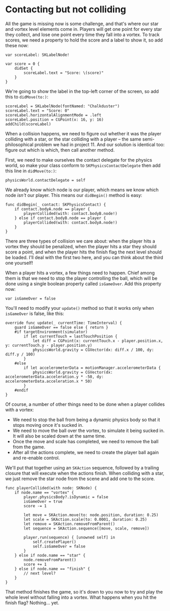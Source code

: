 # Contacting but not colliding

All the game is missing now is some challenge, and that's where our star and vortex level elements come in. Players will get one point for every star they collect, and lose one point every time they fall into a vortex. To track scores, we need a property to hold the score and a label to show it, so add these now:

    var scoreLabel: SKLabelNode!

    var score = 0 {
        didSet {
            scoreLabel.text = "Score: \(score)"
        }
    }

We're going to show the label in the top-left corner of the screen, so add this to `didMove(to:)`:

    scoreLabel = SKLabelNode(fontNamed: "Chalkduster")
    scoreLabel.text = "Score: 0"
    scoreLabel.horizontalAlignmentMode = .left
    scoreLabel.position = CGPoint(x: 16, y: 16)
    addChild(scoreLabel)

When a collision happens, we need to figure out whether it was the player colliding with a star, or the star colliding with a player – the same semi-philosophical problem we had in project 11. And our solution is identical too: figure out which is which, then call another method.

First, we need to make ourselves the contact delegate for the physics world, so make your class conform to `SKPhysicsContactDelegate` then add this line in `didMove(to:)`:

    physicsWorld.contactDelegate = self

We already know which node is our player, which means we know which node *isn't* our player. This means our `didBegin()` method is easy:

    func didBegin(_ contact: SKPhysicsContact) {
        if contact.bodyA.node == player {
            playerCollided(with: contact.bodyB.node!)
        } else if contact.bodyB.node == player {
            playerCollided(with: contact.bodyA.node!)
        }
    }

There are three types of collision we care about: when the player hits a vortex they should be penalized, when the player hits a star they should score a point, and when the player hits the finish flag the next level should be loaded. I'll deal with the first two here, and you can think about the third one yourself!

When a player hits a vortex, a few things need to happen. Chief among them is that we need to stop the player controlling the ball, which will be done using a single boolean property called `isGameOver`. Add this property now:

    var isGameOver = false

You'll need to modify your `update()` method so that it works only when `isGameOver` is false, like this:

    override func update(_ currentTime: TimeInterval) {
        guard isGameOver == false else { return }
        #if targetEnvironment(simulator)
            if let currentTouch = lastTouchPosition {
                let diff = CGPoint(x: currentTouch.x - player.position.x, y: currentTouch.y - player.position.y)
                physicsWorld.gravity = CGVector(dx: diff.x / 100, dy: diff.y / 100)
            }
        #else
            if let accelerometerData = motionManager.accelerometerData {
                physicsWorld.gravity = CGVector(dx: accelerometerData.acceleration.y * -50, dy: accelerometerData.acceleration.x * 50)
            }
        #endif
    }

Of course, a number of other things need to be done when a player collides with a vortex:

- We need to stop the ball from being a dynamic physics body so that it stops moving once it's sucked in.
- We need to move the ball over the vortex, to simulate it being sucked in. It will also be scaled down at the same time.
- Once the move and scale has completed, we need to remove the ball from the game.
- After all the actions complete, we need to create the player ball again and re-enable control.

We'll put that together using an `SKAction` sequence, followed by a trailing closure that will execute when the actions finish. When colliding with a star, we just remove the star node from the scene and add one to the score.

    func playerCollided(with node: SKNode) {
        if node.name == "vortex" {
            player.physicsBody?.isDynamic = false
            isGameOver = true
            score -= 1

            let move = SKAction.move(to: node.position, duration: 0.25)
            let scale = SKAction.scale(to: 0.0001, duration: 0.25)
            let remove = SKAction.removeFromParent()
            let sequence = SKAction.sequence([move, scale, remove])

            player.run(sequence) { [unowned self] in
                self.createPlayer()
                self.isGameOver = false
            }
        } else if node.name == "star" {
            node.removeFromParent()
            score += 1
        } else if node.name == "finish" {
            // next level?
        }
    }

That method finishes the game, so it's down to you now to try and play the whole level without falling into a vortex. What happens when you hit the finish flag? Nothing… yet.
